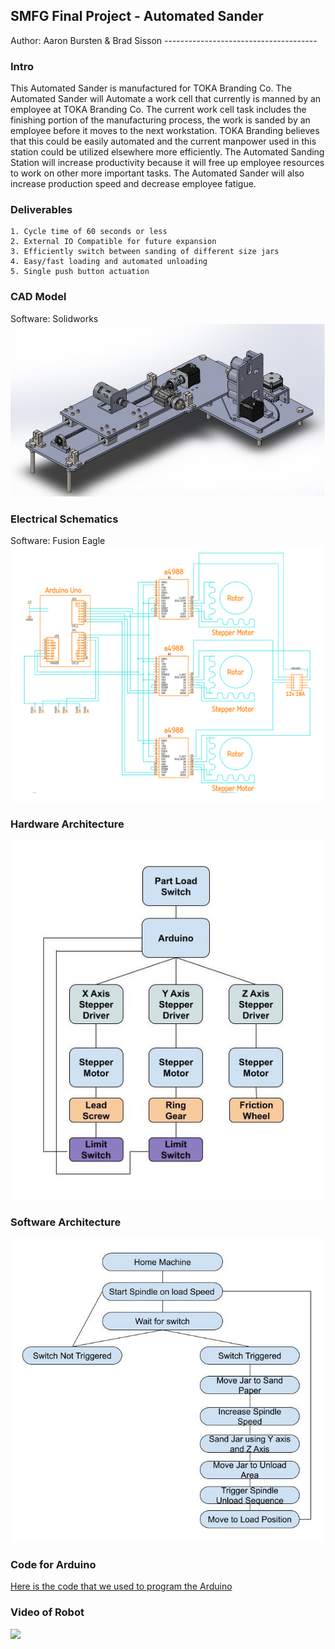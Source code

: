 ## SMFG Final Project - Automated Sander
<p>
Author: Aaron Bursten & Brad Sisson
--------------------------------------

### Intro
This Automated Sander is manufactured for TOKA Branding Co. The 
Automated Sander will Automate a work cell that currently is manned by an employee at TOKA
Branding Co. The current work cell task includes the finishing portion of the manufacturing process, the
work is sanded by an employee before it moves to the next workstation. TOKA Branding believes that
this could be easily automated and the current manpower used in this station could be utilized elsewhere
more efficiently. The Automated Sanding Station will increase productivity because it will free up
employee resources to work on other more important tasks. The Automated Sander will also increase
production speed and decrease employee fatigue.


### Deliverables
```
1. Cycle time of 60 seconds or less
2. External IO Compatible for future expansion
3. Efficiently switch between sanding of different size jars
4. Easy/fast loading and automated unloading
5. Single push button actuation
```
### CAD Model
Software: Solidworks 
<img src="Solidworks Capture.JPG">

### Electrical Schematics 
Software: Fusion Eagle 
<img src="Electronics Schematic.PNG">

### Hardware Architecture
<img src="Hardware archetecture .jpg">

### Software Architecture
<img src="Software archetecture .jpg">

### Code for Arduino 
<a href="Arduino Code"> Here is the code that we used to program the Arduino </a>

### Video of Robot 

<img src="Jar sander.gif">


